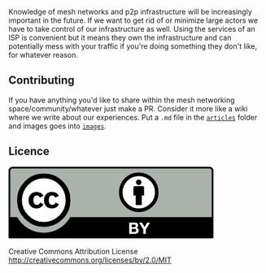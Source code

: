 Knowledge of mesh networks and p2p infrastructure will be increasingly important in the future. If we want to get rid of or minimize large actors we have to take control of our infrastructure as well. Using the services of an ISP is convenient but it means they own the infrastructure and can potentially mess with your traffic if you're doing something they don't like, for whatever reason.

## Contributing

If you have anything you'd like to share within the mesh networking space/community/whatever just make a PR. Consider it more like a wiki where we write about our experiences. Put a `.md` file in the [`articles`](https://github.com/ralphtheninja/meshnet-blog/tree/master/static/articles) folder and images goes into [`images`](https://github.com/ralphtheninja/meshnet-blog/tree/master/static/images).

## Licence

![CCBY](CCBY.png)

Creative Commons Attribution License http://creativecommons.org/licenses/by/2.0/MIT
